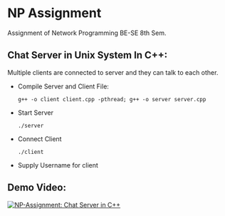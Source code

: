 # NP Assignment
Assignment of Network Programming BE-SE 8th Sem.

## Chat Server in Unix System In C++:
Multiple clients are connected to server and they can talk to each other.

- Compile Server and Client File:
    ```
    g++ -o client client.cpp -pthread; g++ -o server server.cpp
    ```

- Start Server
    ```
    ./server
    ```

- Connect Client
    ```
    ./client
    ```
- Supply Username for client

## Demo Video:
[![NP-Assignment: Chat Server in C++](https://cdn.loom.com/sessions/thumbnails/1214f477c6534c8da2cb4fe119ec7e13-with-play.gif)](https://www.loom.com/share/1214f477c6534c8da2cb4fe119ec7e13?sid=e2f8c44b-368f-4d2e-a308-94d92d8ff2a1 "NP-Assignment: Chat Server in C++")
